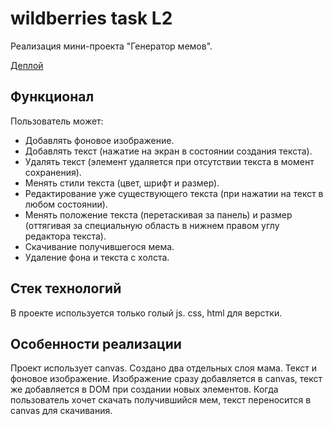 # wildberries task L2

Реализация мини-проекта "Генератор мемов". 

[Деплой](https://main--leafy-sprinkles-e053b3.netlify.app/)

## Функционал
Пользователь может:
* Добавлять фоновое изображение.
* Добавлять текст (нажатие на экран в состоянии создания текста).
* Удалять текст (элемент удаляется при отсутствии текста в момент сохранения).
* Менять стили текста (цвет, шрифт и размер).
* Редактирование уже существующего текста (при нажатии на текст в любом состоянии).
* Менять положение текста (перетаскивая за панель) и размер (оттягивая за специальную область в нижнем правом углу редактора текста).
* Скачивание получившегося мема.
* Удаление фона и текста с холста.

## Стек технологий
В проекте используется только голый js. css, html для верстки.

## Особенности реализации
Проект использует canvas. Создано два отдельных слоя мама. Текст и фоновое изображение. Изображение сразу добавляется в canvas, текст же добавляется в DOM при создании новых элементов. Когда пользователь хочет скачать получившийся мем, текст переносится в canvas для скачивания.
